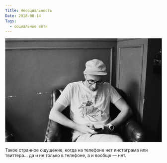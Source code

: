 ```yaml
---
Title: Несоциальность
Date: 2018-08-14
Tags:
  - социальные сети
---
```


![Женя сидит в телефоне](images/sokhr-social.jpg)

Такое странное ощущение, когда на телефоне нет инстаграма или твиттера... да и не только в телефоне, а и вообще — нет.
